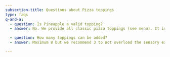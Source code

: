 ```yaml
---
subsection-title: Questions about Pizza toppings
type: faqs
q-and-a:
  - question: Is Pineapple a valid topping?
  - answer: No. We provide all classic pizza toppings (see menu). It is possible to order pineapple as a dessert but we do not serve it as a pizza topping.

  - question: How many toppings can be added?
  - answer: Maximum 8 but we recommend 3 to not overload the sensory experience for the end eaters.

---
```

